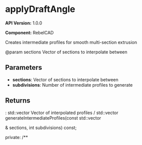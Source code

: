 # applyDraftAngle

**API Version:** 1.0.0

**Component:** RebelCAD

Creates intermediate profiles for smooth multi-section extrusion

@param sections Vector of sections to interpolate between

## Parameters

- **sections**: Vector of sections to interpolate between
- **subdivisions**: Number of intermediate profiles to generate

## Returns

: std::vector<Profile> Vector of interpolated profiles
/
    std::vector<Profile> generateIntermediateProfiles(const std::vector<Section>& sections, int subdivisions) const;

private:
    /**

